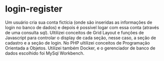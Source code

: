 # login-register
Um usuário cria sua conta fictícia (onde são inseridas as informações de login no banco de dados) e depois é possível logar com essa conta (através de uma consulta sql). Ultilizei conceitos de Grid Layout e funções de Javascript para controlar o display de cada seção, nesse caso, a seção de cadastro e a seção de login. No PHP ultilizei conceitos de Programação Orientada a Objetos. Utilizei também Docker, e o gerenciador de banco de dados escolhido foi MySql Workbench.

